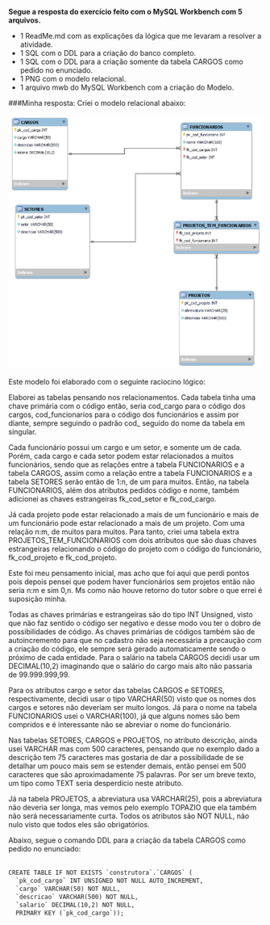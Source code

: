 **Segue a resposta do exercício feito com o MySQL Workbench com 5 arquivos.**

- 1 ReadMe.md com as explicações da lógica que me levaram a resolver a atividade.
- 1 SQL com o DDL para a criação do banco completo.
- 1 SQL com o DDL para a criação somente da tabela CARGOS como pedido no enunciado.
- 1 PNG com o modelo relacional.
- 1 arquivo mwb do MySQL Workbench com a criação do Modelo.


###Minha resposta:
Criei o modelo relacional abaixo:

![Imagem em png do Modelo relacional](modelo_relacional.png)


Este modelo foi elaborado com o seguinte raciocino lógico:

Elaborei as tabelas pensando nos relacionamentos. Cada tabela tinha uma chave primária com o código então, seria cod_cargo para o código dos cargos, cod_funcionarios para o código dos funcionários e assim por diante, sempre seguindo o padrão cod_ seguido do nome da tabela em singular.

Cada funcionário possui um cargo e um setor, e somente um de cada. Porém, cada cargo e cada setor podem estar relacionados a muitos funcionários, sendo que as relações entre a tabela FUNCIONARIOS e a tabela CARGOS, assim como a relação entre a tabela FUNCIONARIOS e a tabela SETORES serão então de 1:n, de um para muitos. Então, na tabela FUNCIONARIOS, além dos atributos pedidos código e nome, também adicionei as chaves estrangeiras fk_cod_setor e fk_cod_cargo.

Já cada projeto pode estar relacionado a mais de um funcionário e mais de um funcionário pode estar relacionado a mais de um projeto. Com uma relação n:m, de muitos para muitos. Para tanto, criei uma tabela extra PROJETOS_TEM_FUNCIONARIOS com dois atributos que são duas chaves estrangeiras relacionando o código do projeto com o código do funcionário, fk_cod_projeto e fk_cod_projeto.

Este foi meu pensamento inicial, mas acho que foi aqui que perdi pontos pois depois pensei que podem haver funcionários sem projetos então não seria n:m e sim 0,n. Ms como não houve retorno do tutor sobre o que errei é suposição minha.

Todas as chaves primárias e estrangeiras são do tipo INT Unsigned, visto que não faz sentido o código ser negativo e desse modo vou ter o dobro de possibilidades de código. As chaves primárias de códigos também são de autoincremento para que no cadastro não seja necessária a precaução com a criação do código, ele sempre será gerado automaticamente sendo o próximo de cada entidade.
Para o salário na tabela CARGOS decidi usar um DECIMAL(10,2) imaginando que o salário do cargo mais alto não passaria de 99.999.999,99.

Para os atributos cargo e setor das tabelas CARGOS e SETORES, respectivamente, decidi usar o tipo VARCHAR(50) visto que os nomes dos cargos e setores não deveriam ser muito longos. Já para o nome na tabela FUNCIONARIOS usei o VARCHAR(100), já que alguns nomes são bem compridos e é interessante não se abreviar o nome do funcionário.

Nas tabelas SETORES, CARGOS e PROJETOS, no atributo descrição, ainda usei VARCHAR mas com 500 caracteres, pensando que no exemplo dado a descrição tem 75 caracteres mas gostaria de dar a possibilidade de se detalhar um pouco mais sem se estender demais, então pensei em 500 caracteres que são aproximadamente 75 palavras. Por ser um breve texto, um tipo como TEXT seria desperdício neste atributo.

Já na tabela PROJETOS, a abreviatura usa VARCHAR(25), pois a abreviatura não deveria ser longa, mas vemos pelo exemplo TOPAZIO que ela também não será necessariamente curta.
Todos os atributos são NOT NULL, não nulo visto que todos eles são obrigatórios.

Abaixo, segue o comando DDL para a criação da tabela CARGOS como pedido no enunciado:
```

CREATE TABLE IF NOT EXISTS `construtora`.`CARGOS` (
  `pk_cod_cargo` INT UNSIGNED NOT NULL AUTO_INCREMENT,
  `cargo` VARCHAR(50) NOT NULL,
  `descricao` VARCHAR(500) NOT NULL,
  `salario` DECIMAL(10,2) NOT NULL,
  PRIMARY KEY (`pk_cod_cargo`));

```

 